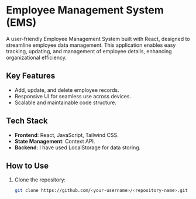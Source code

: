 # Employee Management System (EMS)

A user-friendly Employee Management System built with React, designed to streamline employee data management. This application enables easy tracking, updating, and management of employee details, enhancing organizational efficiency.

## Key Features
- Add, update, and delete employee records.
- Responsive UI for seamless use across devices.
- Scalable and maintainable code structure.

## Tech Stack
- **Frontend**: React, JavaScript, Tailwind CSS.
- **State Management**: Context API.
- **Backend**: I have used LocalStorage for data storing.

## How to Use

1. Clone the repository:
   ```bash
   git clone https://github.com/<your-username>/<repository-name>.git
   ```
